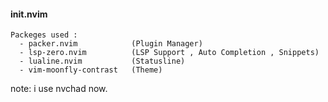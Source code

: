 #### init.nvim
```
Packeges used :
  - packer.nvim            (Plugin Manager)
  - lsp-zero.nvim          (LSP Support , Auto Completion , Snippets)
  - lualine.nvim           (Statusline)
  - vim-moonfly-contrast   (Theme)
```
note: i use nvchad now.
